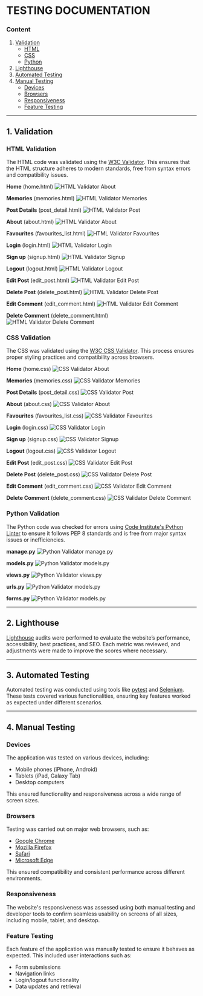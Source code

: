 # TESTING DOCUMENTATION

### Content

1. [Validation](#validation)  
    - [HTML](#html-validation)  
    - [CSS](#css-validation)  
    - [Python](#python-validation)  
2. [Lighthouse](#lighthouse)  
3. [Automated Testing](#automated-testing)  
4. [Manual Testing](#manual-testing)  
    - [Devices](#devices)  
    - [Browsers](#browsers)  
    - [Responsiveness](#responsiveness)  
    - [Feature Testing](#feature-testing)  

---

## 1. Validation <a name="validation"></a>

### HTML Validation <a name="html-validation"></a>
The HTML code was validated using the [W3C Validator](https://validator.w3.org/). This ensures that the HTML structure adheres to modern standards, free from syntax errors and compatibility issues.

**Home** (home.html)
![HTML Validator About](./testing_images/html_validator_home.png)

**Memories** (memories.html)
![HTML Validator Memories](./testing_images/html_validator_memories.png)

**Post Details** (post_detail.html)
![HTML Validator Post](./testing_images/html_validator_post.png)

**About** (about.html)
![HTML Validator About](./testing_images/html_validator_about.png)

**Favourites** (favourites_list.html)
![HTML Validator Favourites](./testing_images/html_validator_favourites.png)

**Login** (login.html)
![HTML Validator Login](./testing_images/html_validator_login.png)

**Sign up** (signup.html)
![HTML Validator Signup](./testing_images/html_validator_signup.png)

**Logout** (logout.html)
![HTML Validator Logout](./testing_images/html_validator_logout.png)

**Edit Post** (edit_post.html)
![HTML Validator Edit Post](./testing_images/html_validator_edit_post.png)

**Delete Post** (delete_post.html)
![HTML Validator Delete Post](./testing_images/html_validator_delete_post.png)

**Edit Comment** (edit_comment.html)
![HTML Validator Edit Comment](./testing_images/html_validator_edit_comment.png)

**Delete Comment** (delete_comment.html)
![HTML Validator Delete Comment](./testing_images/html_validator_delete_comment.png)


### CSS Validation <a name="css-validation"></a>
The CSS was validated using the [W3C CSS Validator](https://jigsaw.w3.org/css-validator/). This process ensures proper styling practices and compatibility across browsers.

**Home** (home.css)
![CSS Validator About](./testing_images/css_validator_home.png)

**Memories** (memories.css)
![CSS Validator Memories](./testing_images/css_validator_memories.png)

**Post Details** (post_detail.css)
![CSS Validator Post](./testing_images/css_validator_post.png)

**About** (about.css)
![CSS Validator About](./testing_images/css_validator_about.png)

**Favourites** (favourites_list.css)
![CSS Validator Favourites](./testing_images/css_validator_favourites.png)

**Login** (login.css)
![CSS Validator Login](./testing_images/css_validator_login.png)

**Sign up** (signup.css)
![CSS Validator Signup](./testing_images/css_validator_signup.png)

**Logout** (logout.css)
![CSS Validator Logout](./testing_images/css_validator_logout.png)

**Edit Post** (edit_post.css)
![CSS Validator Edit Post](./testing_images/css_validator_edit_post.png)

**Delete Post** (delete_post.css)
![CSS Validator Delete Post](./testing_images/css_validator_delete_post.png)

**Edit Comment** (edit_comment.css)
![CSS Validator Edit Comment](./testing_images/css_validator_edit_comment.png)

**Delete Comment** (delete_comment.css)
![CSS Validator Delete Comment](./testing_images/css_validator_delete_comment.png)

### Python Validation <a name="python-validation"></a>
The Python code was checked for errors using [Code Institute's Python Linter](https://pep8ci.herokuapp.com/) to ensure it follows PEP 8 standards and is free from major syntax issues or inefficiencies.

**manage.py**
![Python Validator manage.py](./testing_images/pep8_manage.png)

**models.py**
![Python Validator models.py](./testing_images/pep8_models.png)

**views.py**
![Python Validator views.py](./testing_images/pep8_views.png)

**urls.py**
![Python Validator models.py](./testing_images/pep8_urls.png)

**forms.py**
![Python Validator models.py](./testing_images/pep8_forms.png)

---

## 2. Lighthouse <a name="lighthouse"></a>
[Lighthouse](https://developers.google.com/web/tools/lighthouse/) audits were performed to evaluate the website’s performance, accessibility, best practices, and SEO. Each metric was reviewed, and adjustments were made to improve the scores where necessary.

---

## 3. Automated Testing <a name="automated-testing"></a>
Automated testing was conducted using tools like [pytest](https://docs.pytest.org/) and [Selenium](https://www.selenium.dev/). These tests covered various functionalities, ensuring key features worked as expected under different scenarios.

---

## 4. Manual Testing <a name="manual-testing"></a>

### Devices <a name="devices"></a>
The application was tested on various devices, including:  
- Mobile phones (iPhone, Android)  
- Tablets (iPad, Galaxy Tab)  
- Desktop computers  

This ensured functionality and responsiveness across a wide range of screen sizes.

### Browsers <a name="browsers"></a>
Testing was carried out on major web browsers, such as:  
- [Google Chrome](https://www.google.com/chrome/)  
- [Mozilla Firefox](https://www.mozilla.org/firefox/)  
- [Safari](https://www.apple.com/safari/)  
- [Microsoft Edge](https://www.microsoft.com/edge)  

This ensured compatibility and consistent performance across different environments.

### Responsiveness <a name="responsiveness"></a>
The website's responsiveness was assessed using both manual testing and developer tools to confirm seamless usability on screens of all sizes, including mobile, tablet, and desktop.

### Feature Testing <a name="feature-testing"></a>
Each feature of the application was manually tested to ensure it behaves as expected. This included user interactions such as:  
- Form submissions  
- Navigation links  
- Login/logout functionality  
- Data updates and retrieval

